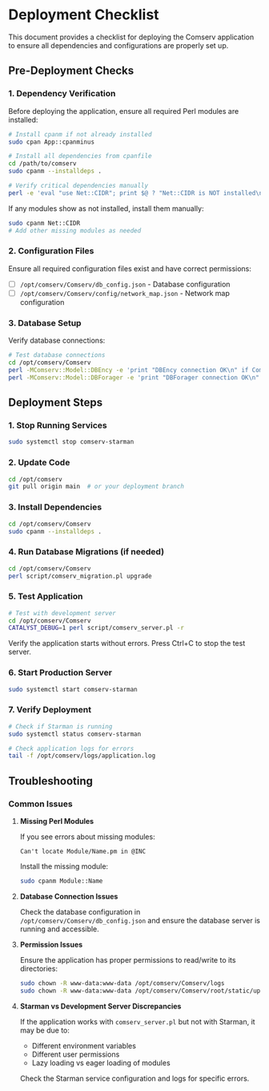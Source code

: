# Deployment Checklist

This document provides a checklist for deploying the Comserv application to ensure all dependencies and configurations are properly set up.

## Pre-Deployment Checks

### 1. Dependency Verification

Before deploying the application, ensure all required Perl modules are installed:

```bash
# Install cpanm if not already installed
sudo cpan App::cpanminus

# Install all dependencies from cpanfile
cd /path/to/comserv
sudo cpanm --installdeps .

# Verify critical dependencies manually
perl -e 'eval "use Net::CIDR"; print $@ ? "Net::CIDR is NOT installed\n" : "Net::CIDR is installed\n"'
```

If any modules show as not installed, install them manually:

```bash
sudo cpanm Net::CIDR
# Add other missing modules as needed
```

### 2. Configuration Files

Ensure all required configuration files exist and have correct permissions:

- [ ] `/opt/comserv/Comserv/db_config.json` - Database configuration
- [ ] `/opt/comserv/Comserv/config/network_map.json` - Network map configuration

### 3. Database Setup

Verify database connections:

```bash
# Test database connections
cd /opt/comserv/Comserv
perl -MComserv::Model::DBEncy -e 'print "DBEncy connection OK\n" if Comserv::Model::DBEncy->new->schema'
perl -MComserv::Model::DBForager -e 'print "DBForager connection OK\n" if Comserv::Model::DBForager->new->schema'
```

## Deployment Steps

### 1. Stop Running Services

```bash
sudo systemctl stop comserv-starman
```

### 2. Update Code

```bash
cd /opt/comserv
git pull origin main  # or your deployment branch
```

### 3. Install Dependencies

```bash
cd /opt/comserv/Comserv
sudo cpanm --installdeps .
```

### 4. Run Database Migrations (if needed)

```bash
cd /opt/comserv/Comserv
perl script/comserv_migration.pl upgrade
```

### 5. Test Application

```bash
# Test with development server
cd /opt/comserv/Comserv
CATALYST_DEBUG=1 perl script/comserv_server.pl -r
```

Verify the application starts without errors. Press Ctrl+C to stop the test server.

### 6. Start Production Server

```bash
sudo systemctl start comserv-starman
```

### 7. Verify Deployment

```bash
# Check if Starman is running
sudo systemctl status comserv-starman

# Check application logs for errors
tail -f /opt/comserv/logs/application.log
```

## Troubleshooting

### Common Issues

1. **Missing Perl Modules**

   If you see errors about missing modules:
   
   ```
   Can't locate Module/Name.pm in @INC
   ```
   
   Install the missing module:
   
   ```bash
   sudo cpanm Module::Name
   ```

2. **Database Connection Issues**

   Check the database configuration in `/opt/comserv/Comserv/db_config.json` and ensure the database server is running and accessible.

3. **Permission Issues**

   Ensure the application has proper permissions to read/write to its directories:
   
   ```bash
   sudo chown -R www-data:www-data /opt/comserv/Comserv/logs
   sudo chown -R www-data:www-data /opt/comserv/Comserv/root/static/uploads
   ```

4. **Starman vs Development Server Discrepancies**

   If the application works with `comserv_server.pl` but not with Starman, it may be due to:
   
   - Different environment variables
   - Different user permissions
   - Lazy loading vs eager loading of modules
   
   Check the Starman service configuration and logs for specific errors.
